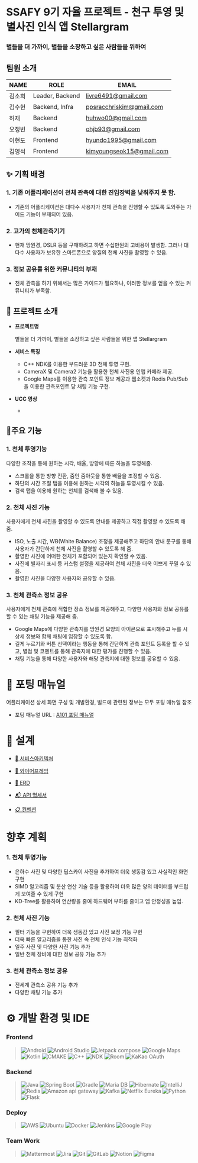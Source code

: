 # SSAFY 9기 자율 프로젝트 - 천구 투영 및 별사진 인식 앱 Stellargram

### 별들을 더 가까이, 별들을 소장하고 싶은 사람들을 위하여


## 팀원 소개

| NAME | ROLE            | EMAIL                    |
|------|-----------------|--------------------------|
| 김소희  | Leader, Backend | livre6491@gmail.com                         |
| 김수현  | Backend, Infra  | ppsracchriskim@gmail.com |
| 허재   | Backend         | huhwo00@gmail.com                         |
| 오정빈  | Backend         | ohjb93@gmail.com                         |
| 이현도  | Frontend        |  hyundo1995@gmail.com                        |
| 김영석  | Frontend        | kimyoungseok15@gmail.com                         |

## ✨ 기획 배경
### 1. 기존 어플리케이션이 천체 관측에 대한 진입장벽을 낮춰주지 못 함.
- 기존의 어플리케이션은 대다수 사용자가 천체 관측을 진행할 수 있도록 도와주는 가이드 기능이 부재되어 있음.
### 2. 고가의 천체관측기기
- 현재 망원경, DSLR 등을 구매하려고 하면 수십만원의 고비용이 발생함. 그러나 대다수 사용자가 보유한 스마트폰으로 양질의 천체 사진을 촬영할 수 있음. 
### 3. 정보 공유를 위한 커뮤니티의 부재
- 천체 관측을 하기 위해서는 많은 가이드가 필요하나, 이러한 정보를 얻을 수 있는 커뮤니티가 부족함.

## 📆 프로젝트 소개
* **프로젝트명**

  별들을 더 가까이, 별들을 소장하고 싶은 사람들을 위한 앱 Stellargram

* **서비스 특징** 

  * C++ NDK를 이용한 부드러운 3D 천체 투영 구현.
  * CameraX 및 Camera2 기능을 활용한 천체 사진용 인앱 카메라 제공.
  * Google Maps를 이용한 관측 포인트 정보 제공과 웹소켓과 Redis Pub/Sub을 이용한 관측포인트 당 채팅 기능 구현.

* **UCC 영상**

  * 

## 🙌주요 기능
### 1. 천체 투영기능
다양한 조작을 통해 원하는 시각, 배율, 방향에 따른 하늘을 투영해줌.

- 스크롤을 통한 방향 전환, 줌인 줌아웃을 통한 배율을 조정할 수 있음.
- 하단의 시간 조절 탭을 이용해 원하는 시각의 하늘을 투영시킬 수 있음.
- 검색 탭을 이용해 원하는 천체를 검색해 볼 수 있음. 

### 2. 천체 사진 기능
사용자에게 천체 사진을 촬영할 수 있도록 안내를 제공하고 직접 촬영할 수 있도록 해 줌. 

- ISO, 노출 시간, WB(White Balance) 조정을 제공해주고 하단의 안내 문구를 통해 사용자가 간단하게 천체 사진을 촬영할 수 있도록 해 줌.
- 촬영한 사진에 어떠한 천체가 포함되어 있는지 확인할 수 있음.
- 사진에 별자리 표시 등 커스텀 설정을 제공하여 천체 사진을 더욱 이쁘게 꾸밀 수 있음.
- 촬영한 사진을 다양한 사용자와 공유할 수 있음. 

### 3. 천체 관측소 정보 공유
사용자에게 천체 관측에 적합한 장소 정보를 제공해주고, 다양한 사용자와 정보 공유를 할 수 있는 채팅 기능을 제공해 줌.

- Google Maps에 다양한 관측지를 망원경 모양의 아이콘으로 표시해주고 누를 시 상세 정보와 함께 채팅에 입장할 수 있도록 함.
- 길게 누르기와 버튼 선택이라는 행동을 통해 간단하게 관측 포인트 등록을 할 수 있고, 별점 및 코멘트를 통해 관측지에 대한 평가를 진행할 수 있음. 
- 채팅 기능을 통해 다양한 사용자와 해당 관측지에 대한 정보를 공유할 수 있음. 

# 📄 포팅 매뉴얼
어플리케이션 상세 화면 구성 및 개발환경, 빌드에 관련된 정보는 모두 포팅 매뉴얼 참조

- 포팅 매뉴얼 URL : [A101 포팅 매뉴얼](www.naver.com)

# 💁 설계
- [🧱 서비스아키텍쳐](https://potent-light-313.notion.site/60bdd82c4c284937828c88f02d6b705b?pvs=4)
  
- [📱 와이어프레임](https://www.figma.com/file/8HSSYFTxHEk9PhSd8cHjbh/Stellargram?type=design&node-id=0-1&mode=design)
  
- [🎨 ERD](https://potent-light-313.notion.site/ERD-7b2964c873e14f5ca58acee060f8f0a4?pvs=4)
  
- [📬 API 명세서](https://potent-light-313.notion.site/API-10bb1c1e8cbd40e9b7701a2e90bad9d8?pvs=4)
  
- [📋 컨벤션](https://potent-light-313.notion.site/Convention-bdade896368546fe8ae8f57ac4e02a4b?pvs=4)  


# 향후 계획

### 1. 천체 투영기능
- 은하수 사진 및 다양한 딥스카이 사진을 추가하여 더욱 생동감 있고 사실적인 화면 구현
- SIMD 알고리즘 및 분산 연산 기술 등을 활용하여 더욱 많은 양의 데이터를 부드럽게 보여줄 수 있게 구현
- KD-Tree를 활용하여 연산량을 줄여 하드웨어 부하를 줄이고 앱 안정성을 높임.

### 2. 천체 사진 기능
- 필터 기능을 구현하여 더욱 생동감 있고 사진 보정 기능 구현
- 더욱 빠른 알고리즘을 통한 사진 속 천체 인식 기능 최적화
- 일주 사진 및 다양한 사진 기능 추가
- 일반 천체 장비에 대한 정보 공유 기능 추가

### 3. 천체 관측소 정보 공유
- 전세계 관측소 공유 기능 추가
- 다양한 채팅 기능 추가

# ⚙ 개발 환경 및 IDE

### Frontend  
>![Android](https://img.shields.io/badge/android-3DDC84?style=for-the-badge&logo=android&logoColor=white)
![Android Studio](https://img.shields.io/badge/android_studio-3DDC84?style=for-the-badge&logo=androidstudio&logoColor=white)
![Jetpack compose](https://img.shields.io/badge/Jetpack_Compose-3DDC84?style=for-the-badge&logo=jetpackcompose&logoColor=white)
![Google Maps](https://img.shields.io/badge/google_maps-4285F4?style=for-the-badge&logo=googlemaps&logoColor=white)
![Kotlin](https://img.shields.io/badge/Kotlin-7F52FF?style=for-the-badge&logo=kotlin&logoColor=white)
![CMAKE](https://img.shields.io/badge/Cmake-064F8C?style=for-the-badge&logo=cmake&logoColor=white)
![C++](https://img.shields.io/badge/C++-00599C?style=for-the-badge&logo=cplusplus&logoColor=white)
![NDK](https://img.shields.io/badge/ndk-%23593d88.svg?style=for-the-badge&logo=android&logoColor=white)
![Room](https://img.shields.io/badge/room-%23593d88.svg?style=for-the-badge&logo=android&logoColor=white)
![KaKao OAuth](https://img.shields.io/badge/kakao_oauth-ffcd00?style=for-the-badge&logo=kakao&logoColor=white)

### Backend
> ![Java](https://img.shields.io/badge/java-%23ED8B00.svg?style=for-the-badge&logo=openjdk&logoColor=white)
![Spring Boot](https://camo.githubusercontent.com/d04cac57f1f6d0a39ebd084333a6e4d93081a42c9e5aa1b3b511e75ad1a1e20f/68747470733a2f2f696d672e736869656c64732e696f2f62616467652f537072696e675f426f6f742d3644423333463f7374796c653d666f722d7468652d6261646765266c6f676f3d537072696e67426f6f74266c6f676f436f6c6f723d7768697465)
![Gradle](https://camo.githubusercontent.com/ce0bfcaef68659861b497d6dfc5b8b783c2955705472b4e55151f196347d9271/68747470733a2f2f696d672e736869656c64732e696f2f62616467652f477261646c652d4633373434303f7374796c653d666f722d7468652d6261646765266c6f676f3d477261646c65266c6f676f436f6c6f723d7768697465)
![Maria DB](https://img.shields.io/badge/mariadb-003545?style=for-the-badge&logo=mariadb&logoColor=#003545)
![Hibernate](https://img.shields.io/badge/Hibernate-59666C?style=for-the-badge&logo=Hibernate&logoColor=white)
![IntelliJ](https://camo.githubusercontent.com/d479352761a86806b779129f4be8909d1c8c1fb1e2805bbd86cacd276f831cfa/68747470733a2f2f696d672e736869656c64732e696f2f62616467652f496e74656c6c696a5f494445412d3337373641423f7374796c653d666f722d7468652d6261646765266c6f676f3d496e74656c6c696a49444541266c6f676f436f6c6f723d7768697465)
![Redis](https://img.shields.io/badge/Redis-DC382D?style=for-the-badge&logo=redis&logoColor=white)
![Amazon api gateway](https://img.shields.io/badge/amazon_api_gateway-FF4F8B?style=for-the-badge&logo=amazonapigateway&logoColor=white)
![Kafka](https://img.shields.io/badge/apache_kafka-231F20?style=for-the-badge&logo=apachekafka&logoColor=white)
![Netflix Eureka](https://img.shields.io/badge/netflix_eureka-E50914?style=for-the-badge&logo=netflix&logoColor=white)
![Python](https://img.shields.io/badge/python-3776AB?style=for-the-badge&logo=python&logoColor=white)
![Flask](https://img.shields.io/badge/flask-000000?style=for-the-badge&logo=flask&logoColor=white)

### Deploy
> ![AWS](https://img.shields.io/badge/AWS-%23FF9900.svg?style=for-the-badge&logo=amazon-aws&logoColor=white)
![Ubuntu](https://img.shields.io/badge/Ubuntu-E95420?style=for-the-badge&logo=ubuntu&logoColor=white)
![Docker](https://img.shields.io/badge/docker-%230db7ed.svg?style=for-the-badge&logo=docker&logoColor=white)
![Jenkins](https://camo.githubusercontent.com/9cadc6063746e385b3916ea6ee991ec8eea88306de9208ccf5a94111c0ddf6ee/68747470733a2f2f696d672e736869656c64732e696f2f62616467652f4a656e6b696e732d4432343933393f7374796c653d666f722d7468652d6261646765266c6f676f3d4a656e6b696e73266c6f676f436f6c6f723d7768697465)
![Google Play](https://img.shields.io/badge/google_play-3DDC84?style=for-the-badge&logo=googleplay&logoColor=white)
### Team Work
> ![Mattermost](https://camo.githubusercontent.com/04ce7d705b23f2f899a4acd58de46152ea9ab352ce310182432c59db1bd3e74e/68747470733a2f2f696d672e736869656c64732e696f2f62616467652f4d61747465724d4f53542d3030393638383f7374796c653d666f722d7468652d6261646765266c6f676f3d4d61747465726d6f7374266c6f676f436f6c6f723d7768697465)
![Jira](https://img.shields.io/badge/jira-%230A0FFF.svg?style=for-the-badge&logo=jira&logoColor=white)
![Git](https://img.shields.io/badge/git-%23F05033.svg?style=for-the-badge&logo=git&logoColor=white)
![GitLab](https://camo.githubusercontent.com/cb99570e6da369466c9991c5400a2516cec86a958fc80bc152dcdc020b5e581f/68747470733a2f2f696d672e736869656c64732e696f2f62616467652f6769746c61622d4643364432363f7374796c653d666f722d7468652d6261646765266c6f676f3d4769744c6162266c6f676f436f6c6f723d7768697465)
![Notion](https://camo.githubusercontent.com/e6016a8747f69a4f7c5cac44f04f81136a1294f2973f25a8d4c53651337a3d78/68747470733a2f2f696d672e736869656c64732e696f2f62616467652f4e6f74696f6e2d4546313937303f7374796c653d666f722d7468652d6261646765266c6f676f3d4e6f74696f6e266c6f676f436f6c6f723d7768697465)
![Figma](https://img.shields.io/badge/figma-%23F24E1E.svg?style=for-the-badge&logo=figma&logoColor=white)